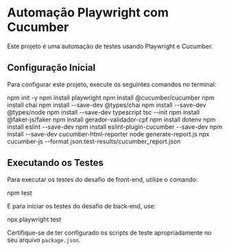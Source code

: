 # Automação Playwright com Cucumber

Este projeto é uma automação de testes usando Playwright e Cucumber.

## Configuração Inicial

Para configurar este projeto, execute os seguintes comandos no terminal:

npm init -y
npm install playwright
npm install @cucumber/cucumber
npm install chai
npm install --save-dev @types/chai
npm install --save-dev @types/node
npm install --save-dev typescript
tsc --init
npm install @faker-js/faker
npm install gerador-validador-cpf
npm install dotenv
npm install eslint --save-dev
npm install eslint-plugin-cucumber --save-dev
npm install --save-dev cucumber-html-reporter
node generate-report.js
npx cucumber-js --format json:test-results/cucumber_report.json


## Executando os Testes

Para executar os testes do desafio de front-end, utilize o comando:

npm test


E para iniciar os testes do desafio de back-end, use:

npx playwright test


Certifique-se de ter configurado os scripts de teste apropriadamente no seu arquivo `package.json`.
